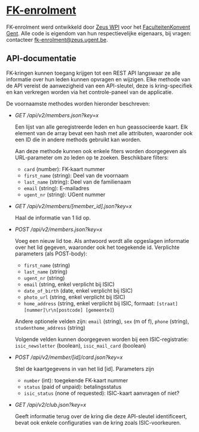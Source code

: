 # [FK-enrolment](http://registratie.fkgent.be)

FK-enrolment werd ontwikkeld door [Zeus WPI](http://zeus.ugent.be) voor het [FaculteitenKonvent Gent](http://fkgent.be).
Alle code is eigendom van hun respectievelijke eigenaars, bij vragen: contacteer fk-enrolment@zeus.ugent.be.

## API-documentatie

FK-kringen kunnen toegang krijgen tot een REST API langswaar ze alle informatie over hun leden kunnen opvragen en wijzigen. Elke methode van de API vereist de aanwezigheid van een API-sleutel, deze is kring-specifiek en kan verkregen worden via het controle-paneel van de applicatie.

De voornaamste methodes worden hieronder beschreven:

*   *GET /api/v2/members.json?key=x*

    Een lijst van alle geregistreerde leden en hun geassocieerde kaart. Elk element
    van de array bevat een hash met alle attributen, waaronder ook een ID die in andere
    methods gebruikt kan worden.

    Aan deze methode kunnen ook enkele fiters worden doorgegeven als URL-parameter om zo leden op te zoeken. Beschikbare filters:

    * ``card`` (number): FK-kaart nummer
    * ``first_name`` (string): Deel van de voornaam
    * ``last_name`` (string): Deel van de familienaam
    * ``email`` (string): E-mailadres
    * ``ugent_nr`` (string): UGent nummer

*   *GET /api/v2/members/[member_id].json?key=x*

    Haal de informatie van 1 lid op.

*   *POST /api/v2/members.json?key=x*

    Voeg een nieuw lid toe. Als antwoord wordt alle opgeslagen informatie over het lid gegeven, waaronder ook het toegekende id. Verplichte parameters (als POST-body):

    * ``first_name`` (string)
    * ``last_name`` (string)
    * ``ugent_nr`` (string)
    * ``email`` (string, enkel verplicht bij ISIC)
    * ``date_of_birth`` (date, enkel verplicht bij ISIC)
    * ``photo_url`` (string, enkel verplicht bij ISIC)
    * ``home_address`` (string, enkel verplicht bij ISIC,
      formaat: ``[straat] [nummer]\r\n[postcode] [gemeente]``)

    Andere optionele velden zijn:
    ``email`` (string), ``sex`` (m of f), ``phone`` (string), ``studenthome_address`` (string)

    Volgende velden kunnen doorgegeven worden bij een ISIC-registratie:
    ``isic_newsletter`` (boolean), ``isic_mail_card`` (boolean)

*   *POST /api/v2/member/[id]/card.json?key=x*

    Stel de kaartgegevens in van het lid [id]. Parameters zijn

    * ``number`` (int): toegekende FK-kaart nummer
    * ``status`` (paid of unpaid): betalingsstatus
    * ``isic_status`` (none of requested): ISIC-kaart aanvragen of niet?

*   *GET /api/v2/club.json?key=x*

    Geeft informatie terug over de kring die deze API-sleutel identificeert, bevat ook enkele configuraties van de kring zoals ISIC-voorkeuren.

